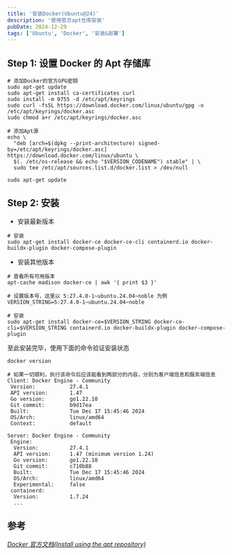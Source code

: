 ```yaml
---
title: '安装Docker(Ubuntu@24)'
description: '使用官方apt仓库安装'
pubDate: 2024-12-29
tags: ['Ubuntu', 'Docker', '安装&部署']
---
```


## Step 1: 设置 Docker 的 Apt 存储库

```shell
# 添加Docker的官方GPG密钥
sudo apt-get update
sudo apt-get install ca-certificates curl
sudo install -m 0755 -d /etc/apt/keyrings
sudo curl -fsSL https://download.docker.com/linux/ubuntu/gpg -o /etc/apt/keyrings/docker.asc
sudo chmod a+r /etc/apt/keyrings/docker.asc

# 添加Apt源
echo \
  "deb [arch=$(dpkg --print-architecture) signed-by=/etc/apt/keyrings/docker.asc] https://download.docker.com/linux/ubuntu \
  $(. /etc/os-release && echo "$VERSION_CODENAME") stable" | \
  sudo tee /etc/apt/sources.list.d/docker.list > /dev/null

sudo apt-get update
```

## Step 2: 安装

- 安装最新版本

```shell
# 安装
sudo apt-get install docker-ce docker-ce-cli containerd.io docker-buildx-plugin docker-compose-plugin
```

- 安装其他版本

```shell
# 查看所有可用版本
apt-cache madison docker-ce | awk '{ print $3 }'

# 设置版本号，这里以 5:27.4.0-1~ubuntu.24.04~noble 为例
VERSION_STRING=5:27.4.0-1~ubuntu.24.04~noble

# 安装
sudo apt-get install docker-ce=$VERSION_STRING docker-ce-cli=$VERSION_STRING containerd.io docker-buildx-plugin docker-compose-plugin
```

至此安装完毕，使用下面的命令验证安装状态

```shell
docker version

# 如果一切顺利，执行该命令后应该能看到两部分的内容，分别为客户端信息和服务端信息
Client: Docker Engine - Community
 Version:           27.4.1
 API version:       1.47
 Go version:        go1.22.10
 Git commit:        b9d17ea
 Built:             Tue Dec 17 15:45:46 2024
 OS/Arch:           linux/amd64
 Context:           default

Server: Docker Engine - Community
 Engine:
  Version:          27.4.1
  API version:      1.47 (minimum version 1.24)
  Go version:       go1.22.10
  Git commit:       c710b88
  Built:            Tue Dec 17 15:45:46 2024
  OS/Arch:          linux/amd64
  Experimental:     false
 containerd:
  Version:          1.7.24
  ...
```

## 参考

[_Docker 官方文档(Install using the apt repository)_](https://docs.docker.com/engine/install/ubuntu/#install-using-the-repository)

